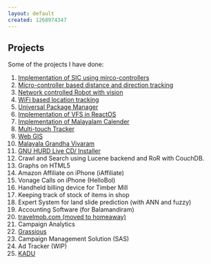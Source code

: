 ```yaml
---
layout: default
created: 1268974347
---
```


## Projects

Some of the projects I have done:

1.  [Implementation of SIC using mirco-controllers](/page/project/implementation-of-sic-using-mirco-controllers/)
2.  [Micro-controller based distance and direction tracking](/page/project/micro-controller-based-distance-and-direction-tracking/)
3.  [Network controlled Robot with vision](/page/project/network-controlled-robot-with-vision/)
4.  [WiFi based location tracking](/page/project/wifi-based-location-tracking/)
5.  [Universal Package Manager](/page/project/universal-package-manager/)
6.  [Implementation of VFS in ReactOS](/page/project/implementation-of-vfs-in-reactos/)
7.  [Implementation of Malayalam Calender](/page/project/implementation-of-malayalam-calender/)
8.  [Multi-touch Tracker](/page/project/multi-touch-tracker/)
9.  [Web GIS](/page/project/web-gis/)
10. [Malayala Grandha Vivaram](/page/project/malayala-grandha-vivaram/)
11. [GNU HURD Live CD/ Installer](/page/project/gnu-hurd-live-cd-installer/)
12. Crawl and Search using Lucene backend and RoR with CouchDB.
13. Graphs on HTML5
14. Amazon Affiliate on iPhone (iAffiliate)
15. Vonage Calls on iPhone (HelloBol)
16. Handheld billing device for Timber Mill
17. Keeping track of stock of items in shop
18. Expert System for land slide prediction (with ANN and fuzzy)
19. Accounting Software (for Balamandiram)
20. <a href="http://travelmob.com">travelmob.com (moved to homeaway)</a>
21. Campaign Analytics
22. <a href="http://grassio.us">Grassious</a>
23. Campaign Management Solution (SAS)
24. Ad Tracker (WIP)
25. <a href="http://kaducollect.com">KADU</a>
